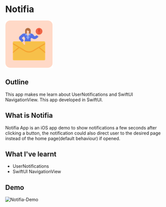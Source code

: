#  Notifia

![Notifia-Logo](Documentation/iOS-Notifia.png)

## Outline

This app makes me learn about UserNotifications and SwiftUI NavigationView. This app developed in SwiftUI.

## What is Notifia

Notifia App is an iOS app demo to show notifications a few seconds after clicking a button, the notification could also direct user to the desired page instead of the home page(default behaviour) if opened.

## What I've learnt

* UserNotifications
* SwiftUI NavigationView

## Demo

![Notifia-Demo](Documentation/iOS-Notifia.gif)
